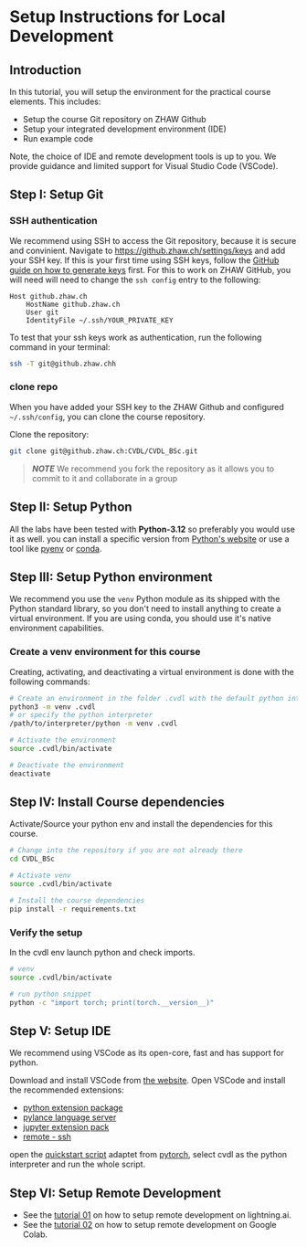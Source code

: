 # Setup Instructions for Local Development

## Introduction

In this tutorial, you will setup the environment for the practical course
elements. This includes:
* Setup the course Git repository on ZHAW Github
* Setup your integrated development environment (IDE)
* Run example code

Note, the choice of IDE and remote development tools is up to you.
We provide guidance and limited support for Visual Studio Code (VSCode).

## Step I: Setup Git

### SSH authentication

We recommend using SSH to access the Git repository, because it is secure and
convinient. Navigate to https://github.zhaw.ch/settings/keys and add your SSH
key. If this is your first time using SSH keys, follow the
[GitHub guide on how to generate keys](https://docs.github.com/en/authentication/connecting-to-github-with-ssh/generating-a-new-ssh-key-and-adding-it-to-the-ssh-agent)
first. For this to work on ZHAW GitHub, you will need will need to change the
`ssh config` entry to the following:

```text
Host github.zhaw.ch
    HostName github.zhaw.ch
    User git
    IdentityFile ~/.ssh/YOUR_PRIVATE_KEY
```

To test that your ssh keys work as authentication, run the following command in
your terminal:

```bash
ssh -T git@github.zhaw.chh
```

### clone repo

When you have added your SSH key to the ZHAW Github and configured `~/.ssh/config`, you can clone the course repository.

Clone the repository:

```bash
git clone git@github.zhaw.ch:CVDL/CVDL_BSc.git
```

> **_NOTE_**
> We recommend you fork the repository as it allows you to commit to it and collaborate in a group

## Step II: Setup Python

All the labs have been tested with **Python-3.12** so preferably you would use it as well. you can install a specific version from [Python's website](https://www.python.org/downloads/) or use a tool like [pyenv](https://github.com/pyenv/pyenv) or [conda](https://docs.conda.io/projects/conda/en/latest/user-guide/install/index.html).

## Step III: Setup Python environment

We recommend you use the `venv` Python module as its shipped with the Python standard library, so you don't need to install anything to create a virtual environment. If you are using conda, you should use it's native environment capabilities.

### Create a venv environment for this course

Creating, activating, and deactivating a virtual environment is done with the following commands:
```bash
# Create an environment in the folder .cvdl with the default python interpreter
python3 -m venv .cvdl
# or specify the python interpreter
/path/to/interpreter/python -m venv .cvdl

# Activate the environment
source .cvdl/bin/activate

# Deactivate the environment
deactivate
```

## Step IV: Install Course dependencies

Activate/Source your python env and install the dependencies for this course.
```bash
# Change into the repository if you are not already there
cd CVDL_BSc

# Activate venv
source .cvdl/bin/activate

# Install the course dependencies
pip install -r requirements.txt
```

### Verify the setup
In the cvdl env launch python and check imports.

```bash
# venv
source .cvdl/bin/activate

# run python snippet
python -c "import torch; print(torch.__version__)"
```

## Step V: Setup IDE

We recommend using VSCode as its open-core, fast and has support for python.

Download and install VSCode from [the website](https://code.visualstudio.com/).
Open VSCode and install the recommended extensions:

* [python extension package](https://marketplace.visualstudio.com/items?itemName=ms-python.python)
* [pylance language server](https://marketplace.visualstudio.com/items?itemName=ms-python.vscode-pylance)
* [jupyter extension pack](https://marketplace.visualstudio.com/items?itemName=ms-toolsai.jupyter)
* [remote - ssh](https://marketplace.visualstudio.com/items?itemName=ms-vscode-remote.remote-ssh)

open the [quickstart script](quickstart.py) adaptet from [pytorch](https://pytorch.org/tutorials/beginner/basics/quickstart_tutorial.html), select cvdl as the python interpreter and run the whole script.

## Step VI: Setup Remote Development

* See the [tutorial 01](../01_setup_lightning/README.md) on how to setup remote development on lightning.ai.
* See the [tutorial 02](../02_setup_colab/README.md) on how to setup remote development on Google Colab.
